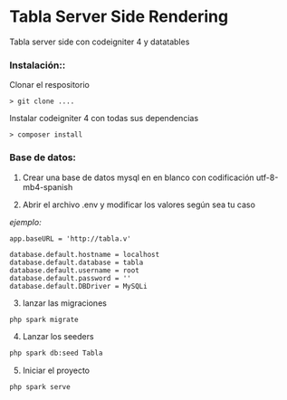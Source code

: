 # Tabla Server Side Rendering
Tabla server side con codeigniter 4 y datatables

### **Instalación:**:

Clonar el respositorio

    > git clone ....

Instalar codeigniter 4 con todas sus dependencias

    > composer install

### **Base de datos:**

1. Crear una base de datos mysql en en blanco con codificación utf-8-mb4-spanish

2. Abrir el archivo .env y modificar los valores según sea tu caso

_ejemplo:_
```
app.baseURL = 'http://tabla.v'

database.default.hostname = localhost
database.default.database = tabla
database.default.username = root
database.default.password = ''
database.default.DBDriver = MySQLi
```

3. lanzar las migraciones 

```bash
php spark migrate
```


4. Lanzar los seeders

```bash
php spark db:seed Tabla
```

5. Iniciar el proyecto

```bash
php spark serve
```
